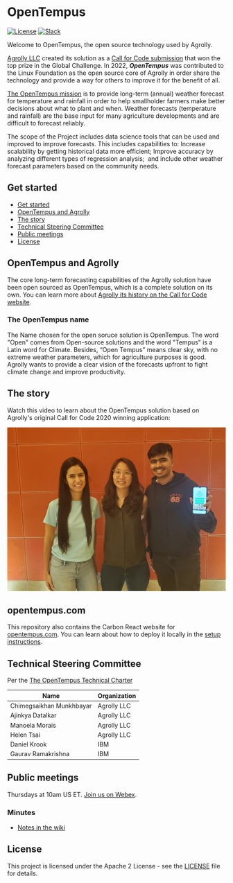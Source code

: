 # OpenTempus

[![License](https://img.shields.io/badge/License-Apache2-blue.svg)](https://www.apache.org/licenses/LICENSE-2.0) [![Slack](https://img.shields.io/static/v1?label=Slack&message=%23opentempus&color=blue)](https://callforcode.org/slack)

Welcome to OpenTempus, the open source technology used by Agrolly.

[Agrolly LLC](https://prometeoplatform.com/) created its solution as a [Call for Code submission](https://developer.ibm.com/callforcode/solutions/agrolly/) that won the top prize in the Global Challenge. In 2022, **_OpenTempus_** was contributed to the Linux Foundation as the open source core of Agrolly in order share the technology and provide a way for others to improve it for the benefit of all.

[The OpenTempus mission](OpenTempus-Technical-Charter-April-2022.pdf) is to provide long-term (annual) weather forecast for temperature and rainfall in order to help smallholder farmers make better decisions about what to plant and when. Weather forecasts (temperature and rainfall) are the base input for many agriculture developments and are difficult to forecast reliably.

The scope of the Project includes data science tools that can be used and improved to improve forecasts. This includes capabilities to: Increase scalability by getting historical data more efficient; Improve accuracy by analyzing different types of regression analysis;  and include other weather forecast parameters based on the community needs.

## Get started

- [Get started](#get-started)
- [OpenTempus and Agrolly](#opentempus-and-agrolly)
- [The story](#the-story)
- [Technical Steering Committee](#technical-steering-committee)
- [Public meetings](#public-meetings)
- [License](#license)

## OpenTempus and Agrolly

The core long-term forecasting capabilities of the Agrolly solution have been open sourced as OpenTempus, which is a complete solution on its own. You can learn more about [Agrolly its history on the Call for Code website](https://developer.ibm.com/callforcode/solutions/agrolly/).

### The OpenTempus name

The Name chosen for the open soruce solution is OpenTempus. The word "Open" comes from Open-source solutions and the word "Tempus" is a Latin word for Climate. Besides, “Open Tempus” means clear sky, with no extreme weather parameters, which for agriculture purposes is good. Agrolly wants to provide a clear vision of the forecasts upfront to fight climate change and improve productivity.

## The story

Watch this video to learn about the OpenTempus solution based on Agrolly's original Call for Code 2020 winning application:

[![Story-Video](agrollyteam.jpg)](https://www.youtube.com/watch?v=j1QdDdDWDpU)

## opentempus.com

This repository also contains the Carbon React website for [opentempus.com](https://opentempus.com/). You can learn about how to deploy it locally in the [setup instructions](SETUP.md).

## Technical Steering Committee

Per the [The OpenTempus Technical Charter](OpenTempus-Technical-Charter-March-2022.pdf)

| Name                     | Organization |
| ------------------------ | ------------ |
| Chimegsaikhan Munkhbayar | Agrolly LLC  |
| Ajinkya Datalkar         | Agrolly LLC  |
| Manoela Morais           | Agrolly LLC  |
| Helen Tsai               | Agrolly LLC  |
| Daniel Krook             | IBM          |
| Gaurav Ramakrishna       | IBM          |

## Public meetings

Thursdays at 10am US ET. [Join us on Webex](https://ibm.webex.com/ibm/j.php?MTID=m5743406c4328d840261b34ce5aeb0bf6).

### Minutes

- [Notes in the wiki](https://github.com/krook/OpenTempus/wiki)

## License

This project is licensed under the Apache 2 License - see the [LICENSE](https://github.com/Pyrrha-Platform/Pyrrha/blob/main/LICENSE) file for details.
